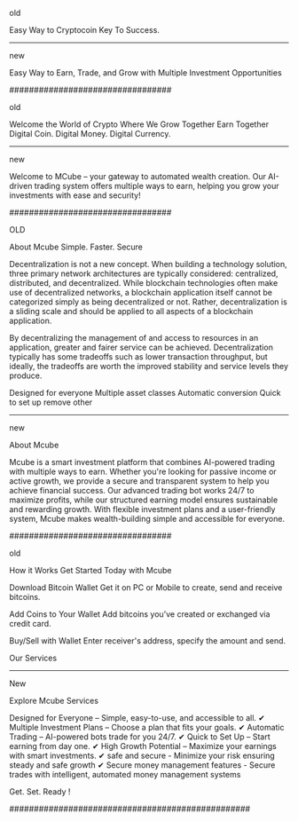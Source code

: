 old

Easy Way to Cryptocoin Key To Success.
_________
new

Easy Way to Earn, Trade, and Grow with Multiple Investment Opportunities

#################################

old

Welcome the World of Crypto Where We Grow Together Earn Together
Digital Coin. Digital Money. Digital Currency.
_________
new 

Welcome to MCube – your gateway to automated wealth creation. Our AI-driven trading system offers multiple ways to earn, helping you grow your investments with ease and security!

#################################

OLD  

About Mcube
Simple. Faster. Secure

Decentralization is not a new concept. When building a technology solution, three primary network architectures are typically considered: centralized, distributed, and decentralized. While blockchain technologies often make use of decentralized networks, a blockchain application itself cannot be categorized simply as being decentralized or not. Rather, decentralization is a sliding scale and should be applied to all aspects of a blockchain application.

By decentralizing the management of and access to resources in an application, greater and fairer service can be achieved. Decentralization typically has some tradeoffs such as lower transaction throughput, but ideally, the tradeoffs are worth the improved stability and service levels they produce.

Designed for everyone
Multiple asset classes
Automatic conversion
Quick to set up
remove other
____________
new 

About Mcube

Mcube is a smart investment platform that combines AI-powered trading with multiple ways to earn. Whether you're looking for passive income or active growth, we provide a secure and transparent system to help you achieve financial success. Our advanced trading bot works 24/7 to maximize profits, while our structured earning model ensures sustainable and rewarding growth. With flexible investment plans and a user-friendly system, Mcube makes wealth-building simple and accessible for everyone.


#################################

old 

How it Works
Get Started Today with Mcube


Download Bitcoin Wallet
Get it on PC or Mobile to create, send and receive bitcoins.


Add Coins to Your Wallet
Add bitcoins you’ve created or exchanged via credit card.



Buy/Sell with Wallet
Enter receiver's address, specify the amount and send.


Our Services

___________
New 


Explore Mcube Services


 Designed for Everyone – Simple, easy-to-use, and accessible to all.
✔ Multiple Investment Plans – Choose a plan that fits your goals.
✔ Automatic Trading – AI-powered bots trade for you 24/7.
✔ Quick to Set Up – Start earning from day one.
✔ High Growth Potential – Maximize your earnings with smart investments.
✔ safe and secure - Minimize your risk ensuring steady and safe growth
✔ Secure money management features - Secure trades with intelligent, automated money management systems


Get. Set. Ready !


#################################################

